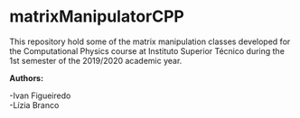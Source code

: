 # matrixManipulatorCPP

This repository hold some of the matrix manipulation classes developed for the Computational Physics course at Instituto Superior Técnico 
during the 1st semester of the 2019/2020 academic year.

**Authors:**

-Ivan Figueiredo  
-Lízia Branco
